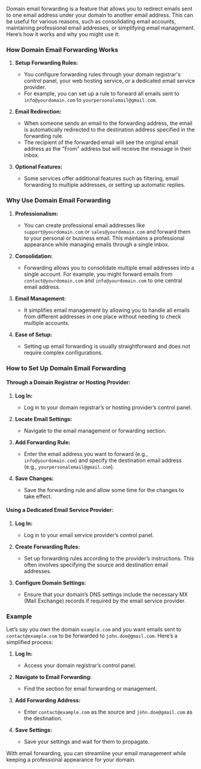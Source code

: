 Domain email forwarding is a feature that allows you to redirect emails sent to one email address under your domain to another email address. This can be useful for various reasons, such as consolidating email accounts, maintaining professional email addresses, or simplifying email management. Here’s how it works and why you might use it:

### How Domain Email Forwarding Works

1. **Setup Forwarding Rules:**
   - You configure forwarding rules through your domain registrar's control panel, your web hosting service, or a dedicated email service provider.
   - For example, you can set up a rule to forward all emails sent to `info@yourdomain.com` to `yourpersonalemail@gmail.com`.

2. **Email Redirection:**
   - When someone sends an email to the forwarding address, the email is automatically redirected to the destination address specified in the forwarding rule.
   - The recipient of the forwarded email will see the original email address as the "From" address but will receive the message in their inbox.

3. **Optional Features:**
   - Some services offer additional features such as filtering, email forwarding to multiple addresses, or setting up automatic replies.

### Why Use Domain Email Forwarding

1. **Professionalism:**
   - You can create professional email addresses like `support@yourdomain.com` or `sales@yourdomain.com` and forward them to your personal or business email. This maintains a professional appearance while managing emails through a single inbox.

2. **Consolidation:**
   - Forwarding allows you to consolidate multiple email addresses into a single account. For example, you might forward emails from `contact@yourdomain.com` and `info@yourdomain.com` to one central email address.

3. **Email Management:**
   - It simplifies email management by allowing you to handle all emails from different addresses in one place without needing to check multiple accounts.

4. **Ease of Setup:**
   - Setting up email forwarding is usually straightforward and does not require complex configurations.

### How to Set Up Domain Email Forwarding

#### Through a Domain Registrar or Hosting Provider:

1. **Log In:**
   - Log in to your domain registrar’s or hosting provider’s control panel.

2. **Locate Email Settings:**
   - Navigate to the email management or forwarding section.

3. **Add Forwarding Rule:**
   - Enter the email address you want to forward (e.g., `info@yourdomain.com`) and specify the destination email address (e.g., `yourpersonalemail@gmail.com`).

4. **Save Changes:**
   - Save the forwarding rule and allow some time for the changes to take effect.

#### Using a Dedicated Email Service Provider:

1. **Log In:**
   - Log in to your email service provider’s control panel.

2. **Create Forwarding Rules:**
   - Set up forwarding rules according to the provider’s instructions. This often involves specifying the source and destination email addresses.

3. **Configure Domain Settings:**
   - Ensure that your domain’s DNS settings include the necessary MX (Mail Exchange) records if required by the email service provider.

### Example

Let’s say you own the domain `example.com` and you want emails sent to `contact@example.com` to be forwarded to `john.doe@gmail.com`. Here’s a simplified process:

1. **Log In:**
   - Access your domain registrar’s control panel.

2. **Navigate to Email Forwarding:**
   - Find the section for email forwarding or management.

3. **Add Forwarding Address:**
   - Enter `contact@example.com` as the source and `john.doe@gmail.com` as the destination.

4. **Save Settings:**
   - Save your settings and wait for them to propagate.

With email forwarding, you can streamline your email management while keeping a professional appearance for your domain.
